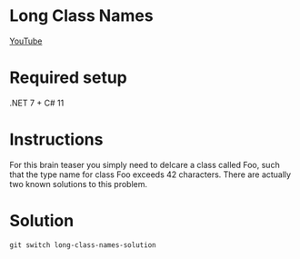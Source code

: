 # Long Class Names

[YouTube](https://youtube.keboo.dev)

# Required setup
.NET 7 + C# 11

# Instructions
For this brain teaser you simply need to delcare a class called Foo, such that the type name for class Foo exceeds 42 characters.
There are actually two known solutions to this problem.

# Solution
`git switch long-class-names-solution`
